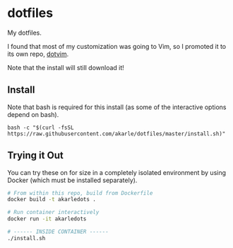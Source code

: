 # dotfiles

My dotfiles.

I found that most of my customization was going to Vim, so I promoted it to its
own repo, [dotvim](https://github.com/akarle/dotvim).

Note that the install will still download it!

## Install

Note that bash is required for this install (as some of the interactive options depend on bash).

```
bash -c "$(curl -fsSL https://raw.githubusercontent.com/akarle/dotfiles/master/install.sh)"
```

## Trying it Out

You can try these on for size in a completely isolated environment by using
Docker (which must be installed separately).

```sh
# From within this repo, build from Dockerfile
docker build -t akarledots .

# Run container interactively
docker run -it akarledots

# ------ INSIDE CONTAINER ------
./install.sh
```
